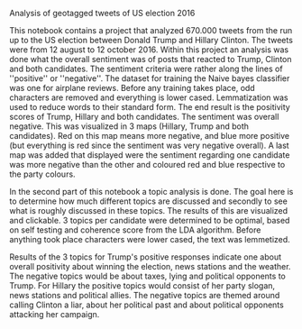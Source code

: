 Analysis of geotagged tweets of US election 2016

This notebook contains a project that analyzed 670.000 tweets from the run up to the US election between Donald Trump and Hillary Clinton. The tweets were from 12 august to 12 october 2016. Within this project an analysis was done what the overall sentiment was of posts that reacted to Trump, Clinton and both candidates. The sentiment criteria were rather along the lines of ''positive'' or ''negative''. The dataset for training the Naive bayes classifier was one for airplane reviews. Before any training takes place, odd characters are removed and everything is lower cased. Lemmatization was used to reduce words to their standard form. The end result is the positivity scores of Trump, Hillary and both candidates. The sentiment was overall negative. This was visualized in 3 maps (Hillary, Trump and both candidates). Red on this map means more negative, and blue more positive (but everything is red since the sentiment was very negative overall). A last map was added that displayed were the sentiment regarding one candidate was more negative than the other and coloured red and blue respective to the party colours.

In the second part of this notebook a topic analysis is done. The goal here is to determine how much different topics are discussed and secondly to see what is roughly discussed in these topics. The results of this are visualized and clickable. 3 topics per candidate were determined to be optimal, based on self testing and coherence score from the LDA algorithm. Before anything took place characters were lower cased, the text was lemmetized.

Results of the 3 topics for Trump's positive responses indicate one about overall positivity about winning the election, news stations and the weather. The negative topics would be about taxes, lying and political opponents to Trump. For Hillary the positive topics would consist of her party slogan, news stations and political allies. The negative topics are themed around calling Clinton a liar, about her political past and about political opponents attacking her campaign.
